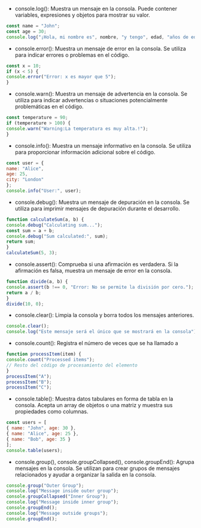 * console.log(): Muestra un mensaje en la consola. Puede contener variables, expresiones y objetos para mostrar su valor.

```js
const name = "John";
const age = 30;
console.log("¡Hola, mi nombre es", nombre, "y tengo", edad, "años de edad!");
```

* console.error(): Muestra un mensaje de error en la consola. Se utiliza para indicar errores o problemas en el código.

```js
const x = 10;
if (x < 5) {
console.error("Error: x es mayor que 5");
}
```

* console.warn(): Muestra un mensaje de advertencia en la consola. Se utiliza para indicar advertencias o situaciones potencialmente problemáticas en el código.

```js
const temperature = 90;
if (temperature > 100) {
console.warn("Warning:La temperatura es muy alta.!");
}
```

* console.info(): Muestra un mensaje informativo en la consola. Se utiliza para proporcionar información adicional sobre el código.
```js
const user = {
name: "Alice",
age: 25,
city: "London"
};
console.info("User:", user);
```

* console.debug(): Muestra un mensaje de depuración en la consola. Se utiliza para imprimir mensajes de depuración durante el desarrollo.

```js
function calculateSum(a, b) {
console.debug("Calculating sum...");
const sum = a + b;
console.debug("Sum calculated:", sum);
return sum;
}
calculateSum(5, 3);
```

* console.assert(): Comprueba si una afirmación es verdadera. Si la afirmación es falsa, muestra un mensaje de error en la consola.
```js
function divide(a, b) {
console.assert(b !== 0, "Error: No se permite la división por cero.");
return a / b;
}
divide(10, 0);
```

* console.clear(): Limpia la consola y borra todos los mensajes anteriores.
```js
console.clear();
console.log("Este mensaje será el único que se mostrará en la consola");
```

* console.count(): Registra el número de veces que se ha llamado a
```js
function processItem(item) {
console.count("Processed items");
// Resto del código de procesamiento del elemento
}
processItem("A");
processItem("B");
processItem("C");
```

* console.table(): Muestra datos tabulares en forma de tabla en la consola. Acepta un array de objetos o una matriz y muestra sus propiedades como columnas.
```js
const users = [
{ name: "John", age: 30 },
{ name: "Alice", age: 25 },
{ name: "Bob", age: 35 }
];
console.table(users);
```

* console.group(), console.groupCollapsed(), console.groupEnd(): Agrupa mensajes en la consola. Se utilizan para crear grupos de mensajes relacionados y ayudar a organizar la salida en la consola.
```js
console.group("Outer Group");
console.log("Message inside outer group");
console.groupCollapsed("Inner Group");
console.log("Message inside inner group");
console.groupEnd();
console.log("Message outside groups");
console.groupEnd();
```
